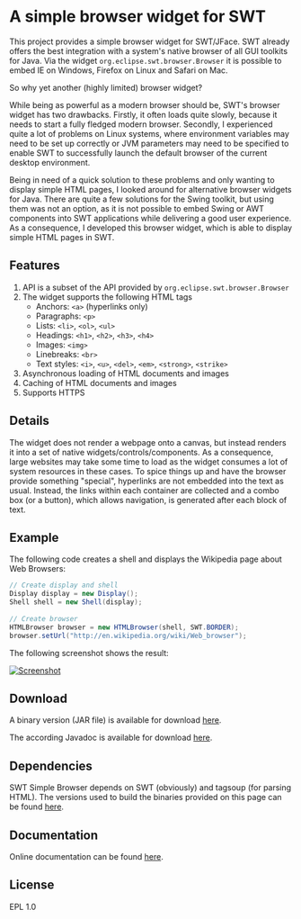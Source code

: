 A simple browser widget for SWT 
====

This project provides a simple browser widget for SWT/JFace. SWT already offers the best integration with a system's native
browser of all GUI toolkits for Java. Via the widget `org.eclipse.swt.browser.Browser` it is possible to embed 
IE on Windows, Firefox on Linux and Safari on Mac.

So why yet another (highly limited) browser widget?

While being as powerful as a modern browser should be, SWT's browser widget has two drawbacks. Firstly, it often loads quite
slowly, because it needs to start a fully fledged modern browser. Secondly, I experienced quite a lot of problems on Linux
systems, where environment variables may need to be set up correctly or JVM parameters may need to be specified to enable SWT
to successfully launch the default browser of the current desktop environment.

Being in need of a quick solution to these problems and only wanting to display simple HTML pages, I looked around for alternative
browser widgets for Java. There are quite a few solutions for the Swing toolkit, but using them was not an option, as it is not 
possible to embed Swing or AWT components into SWT applications while delivering a good user experience. As a consequence, I 
developed this browser widget, which is able to display simple HTML pages in SWT.

Features
------

1. API is a subset of the API provided by `org.eclipse.swt.browser.Browser`
2. The widget supports the following HTML tags
	- Anchors: `<a>` (hyperlinks only)
	- Paragraphs: `<p>`
	- Lists: `<li>`, `<ol>`, `<ul>` 
	- Headings: `<h1>`, `<h2>`, `<h3>`, `<h4>`
	- Images: `<img>`
	- Linebreaks: `<br>`
	- Text styles: `<i>`, `<u>`, `<del>`, `<em>`, `<strong>`, `<strike>`
3. Asynchronous loading of HTML documents and images
4. Caching of HTML documents and images
5. Supports HTTPS

Details
------

The widget does not render a webpage onto a canvas, but instead renders it into a set of native widgets/controls/components. As a
consequence, large websites may take some time to load as the widget consumes a lot of system resources in these cases.
To spice things up and have the browser provide something "special", hyperlinks are not embedded into the text as usual. Instead,
the links within each container are collected and a combo box (or a button), which allows navigation, is generated after each 
block of text.

Example
------	

The following code creates a shell and displays the Wikipedia page about Web Browsers:

```Java
// Create display and shell
Display display = new Display();
Shell shell = new Shell(display);
        
// Create browser
HTMLBrowser browser = new HTMLBrowser(shell, SWT.BORDER);
browser.setUrl("http://en.wikipedia.org/wiki/Web_browser");
```

The following screenshot shows the result:

[![Screenshot](https://raw.github.com/prasser/swtbrowser/master/media/screenshot.png)](https://raw.github.com/prasser/swtbrowser/master/media/screenshot.png)

Download
------
A binary version (JAR file) is available for download [here](https://rawgithub.com/prasser/swtbrowser/master/jars/swtsimplebrowser-0.0.1.jar).

The according Javadoc is available for download [here](https://rawgithub.com/prasser/swtbrowser/master/jars/swtsimplebrowser-0.0.1-doc.jar). 

Dependencies
------

SWT Simple Browser depends on SWT (obviously) and tagsoup (for parsing HTML). The versions used to build the binaries provided on
this page can be found [here](https://github.com/prasser/swtbrowser/tree/master/lib).

Documentation
------
Online documentation can be found [here](https://rawgithub.com/prasser/swtbrowser/master/doc/index.html).

License
------
EPL 1.0
